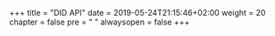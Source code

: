 +++
title = "DID API"
date = 2019-05-24T21:15:46+02:00
weight = 20
chapter = false
pre = "<i class='fa ela-page'></i> "
alwaysopen = false
+++
